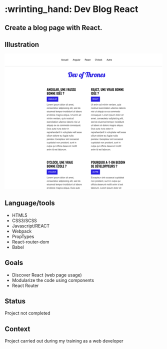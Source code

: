 # :wrinting_hand: Dev Blog React

## Create a blog page with React.

## Illustration
![Exemple](screenshot.png)

## Language/tools
- HTML5
- CSS3/SCSS
- Javascript/REACT
- Webpack
- PropTypes
- React-router-dom
- Babel

## Goals 
- Discover React (web page usage)
- Modularize the code using components
- React Router

## Status
Project not completed

## Context
Project carried out during my training as a web developer